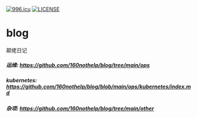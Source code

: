 [![996.icu](https://img.shields.io/badge/link-996.icu-red.svg)](https://996.icu)
[![LICENSE](https://img.shields.io/badge/license-Anti%20996-blue.svg)](https://github.com/996icu/996.ICU/blob/master/LICENSE)
# blog  
颠佬日记

##### 运维: https://github.com/160nothelp/blog/tree/main/ops
##### kubernetes: https://github.com/160nothelp/blog/blob/main/ops/kubernetes/index.md
##### 杂项: https://github.com/160nothelp/blog/tree/main/other
